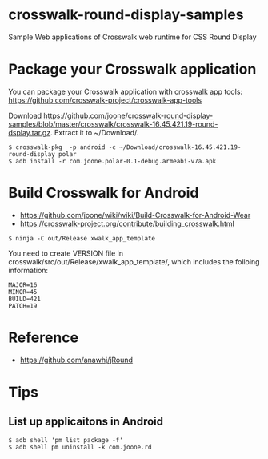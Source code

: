 # crosswalk-round-display-samples
Sample Web applications of Crosswalk web runtime for CSS Round Display


# Package your Crosswalk application

You can package your Crosswalk application with crosswalk app tools:
https://github.com/crosswalk-project/crosswalk-app-tools

Download https://github.com/joone/crosswalk-round-display-samples/blob/master/crosswalk/crosswalk-16.45.421.19-round-dsplay.tar.gz.
Extract it to ~/Download/.


```
$ crosswalk-pkg  -p android -c ~/Download/crosswalk-16.45.421.19-round-display polar
$ adb install -r com.joone.polar-0.1-debug.armeabi-v7a.apk

```


# Build Crosswalk for Android
* https://github.com/joone/wiki/wiki/Build-Crosswalk-for-Android-Wear
* https://crosswalk-project.org/contribute/building_crosswalk.html

``
$ ninja -C out/Release xwalk_app_template
``

You need to create VERSION file in crosswalk/src/out/Release/xwalk_app_template/, which includes
the folloing information:
```
MAJOR=16
MINOR=45
BUILD=421
PATCH=19
```


# Reference
* https://github.com/anawhj/jRound

# Tips
## List up applicaitons in Android
```
$ adb shell 'pm list package -f' 
$ adb shell pm uninstall -k com.joone.rd
```
